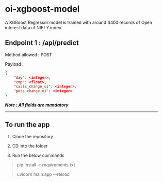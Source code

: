 # oi-xgboost-model

A XGBoost Regressor model is trained with around 4400 records of Open interest data of NIFTY index.

## Endpoint 1 : /api/predict

Method allowed : POST

Payload :

```JSON
{
	"day": <integer>,
    "cmp": <float>,
    "calls_change_oi": <integer>,
    "puts_change_oi": <integer>
}
```

___Note : All fields are mandatory___

***

## To run the app

1. Clone the repository

2. CD into the folder

3. Run the below commands
> pip install -r requirements.txt

> uvicorn main:app --reload